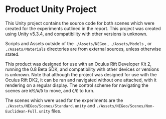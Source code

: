 # Product Unity Project

This Unity project contains the source code for both scenes which were created for the experiments outlined in the report.
This project was created using Unity v5.3.4, and compatibility with other versions is unknown.

Scripts and Assets outside of the ``./Assets/NEGeo`` , ``./Assets/Models`` , or ``./Assets/Materials`` directories are from external sources, unless otherwise stated.

This product was designed for use with an Oculus Rift Developer Kit 2, running the 0.8 Beta SDK, and compatibility with other devices or versions is unknown.
Note that although the project was designed for use with the Oculus Rift DK2, it can be ran and navigated without one attached, with it rendering on a regular display.
The control scheme for navigating the scenes are ``W``/``S``/``A``/``D`` to move, and ``Q``/``E`` to turn.

The scenes which were used for the experiments are the ``./Assets/NEGeo/Scenes/Standard.unity`` and ``./Assets/NEGeo/Scenes/Non-Euclidean-Full.unity`` files.
